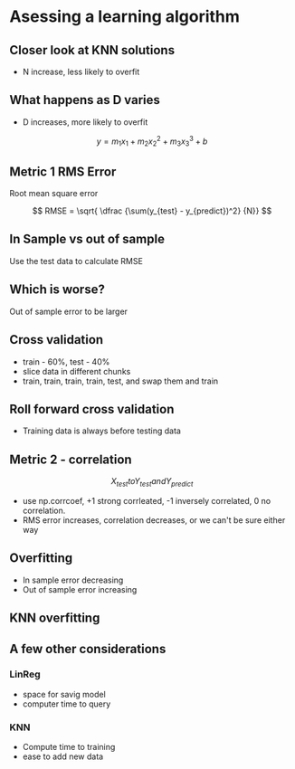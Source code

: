 # Asessing a learning algorithm

## Closer look at KNN solutions

* N increase, less likely to overfit

## What happens as D varies

* D increases, more likely to overfit

$$ y = m_1x_1 + m_2x^2_2 + m_3x^3_3 + b $$

## Metric 1 RMS Error

Root mean square error

$$ RMSE = \sqrt{ \dfrac {\sum(y_{test} - y_{predict})^2} {N}} $$

## In Sample vs out of sample

Use the test data to calculate RMSE

## Which is worse?

Out of sample error to be larger

## Cross validation

* train - 60%, test - 40%
* slice data in different chunks
* train, train, train, train, test, and swap them and train

## Roll forward cross validation

* Training data is always before testing data

## Metric 2 - correlation

$$ X_{test} to Y_{test} and Y_{predict} $$

* use np.corrcoef, +1 strong corrleated, -1 inversely correlated, 0 no correlation.
* RMS error increases, correlation decreases, or we can't be sure either way

## Overfitting

* In sample error decreasing
* Out of sample error increasing

## KNN overfitting

## A few other considerations

### LinReg

* space for savig model
* computer time to query

### KNN

* Compute time to training
* ease to add new data